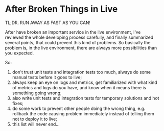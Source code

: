 # After Broken Things in Live

TL;DR. RUN AWAY AS FAST AS YOU CAN!

After have broken an important service in the live environment, I've reviewed the whole developing process carefully, and finally summarized several points, that could prevent this kind of problems. So basically the problem is, in the live environment, there are always more possibilities than you expected.

So:
1. don't trust unit tests and integration tests too much, always do some manual tests before it goes to live;
2. always keep an eye on logs and metrics, get familiarized with what kind of metrics and logs do you have, and know when it means there is something going wrong;
3. also write unit tests and integration tests for temporary solutions and hot fixes;
4. do some work to prevent other people doing the wrong thing, e.g. rollback the code causing problem immediately instead of telling them not to deploy it to live;
0. this list will never end...
